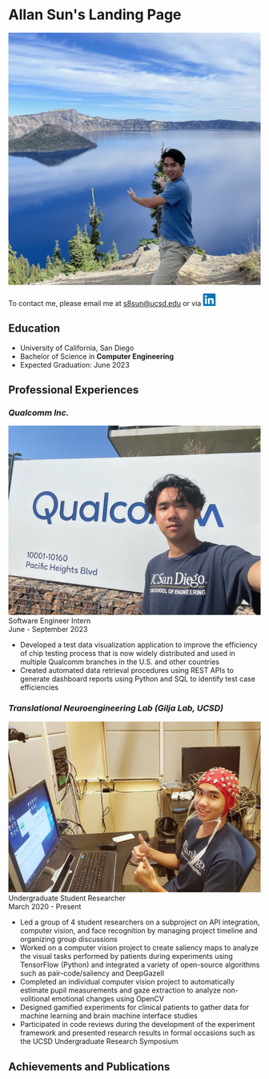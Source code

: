 # Allan Sun's Landing Page

<!-- profile pic -->


![](assets/../assets/profile.jpg)


<!-- ![](https://via.placeholder.com/15/1589F0/000000?text=+) To contact me, please email me at s8sun@ucsd.edu or via [LinkedIn](https://www.linkedin.com/in/allan-sun-55164b1a4/) -->

To contact me, please email me at s8sun@ucsd.edu or via
[<img src="assets/linkedIn_logo.png">](https://www.linkedin.com/in/allan-sun-55164b1a4/)
## Education
- University of California, San Diego
- Bachelor of Science in  **Computer Engineering**
- Expected Graduation: June 2023

## Professional Experiences
### *Qualcomm Inc.*
![](assets/../assets/QCOM.jpg)\
Software Engineer Intern\
June - September 2023
- Developed a test data visualization application to improve the efficiency of chip testing process that is now widely distributed and used in multiple Qualcomm branches in the U.S. and other countries
- Created automated data retrieval procedures using REST APIs to generate dashboard reports using Python and SQL to identify
test case efficiencies

### *Translational Neuroengineering Lab (Gilja Lab, UCSD)*
![](assets/../assets/TNEL.jpg)\
Undergraduate Student Researcher\
March 2020 - Present
- Led a group of 4 student researchers on a subproject on API integration, computer vision, and face recognition by managing 
project timeline and organizing group discussions
-  Worked on a computer vision project to create saliency maps to analyze the visual tasks performed by patients during 
experiments using TensorFlow (Python) and integrated a variety of open-source algorithms such as pair-code/saliency and
DeepGazeII
- Completed an individual computer vision project to automatically estimate pupil measurements and gaze extraction to analyze
non-volitional emotional changes using OpenCV
- Designed gamified experiments for clinical patients to gather data for machine learning and brain machine interface studies
-  Participated in code reviews during the development of the experiment framework and presented research results in formal occasions such as the UCSD Undergraduate Research Symposium


## Achievements and Publications

## 

